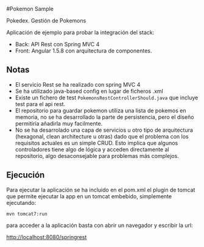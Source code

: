 #Pokemon Sample

Pokedex. Gestión de Pokemons

Aplicación de ejemplo para probar la integración del stack:
* Back: API Rest con Spring MVC 4
* Front: Angular 1.5.8 con arquitectura de componentes.


## Notas

* El servicio Rest se ha realizado con spring MVC 4
* Se ha utilizado java-based config en lugar de ficheros .xml
* Existe un fichero de test ```PokemonsRestControllerShould.java``` que incluye test para el api rest.
* El repositorio para guardar pokemon utiliza una lista de pokemos en memoria, no se ha desarrollado la parte
de persistencia, pero el diseño permitiría añadirla muy facilmente.
* No se ha desarrolado una capa de servicios u otro tipo de arquitectura (hexagonal, clean architecture u otras) dado
que el problema con los requisitos actuales es un simple CRUD. Esto implica que algunos controladores tiene algo de lógica
y acceden directamente al repositorio, algo desaconsejable para problemas más complejos.

## Ejecución

Para ejecutar la aplicación se ha incluido en el pom.xml el plugin de tomcat que permite ejecutar la app en un tomcat
embebido, simplemente ejecutando:

```
mvn tomcat7:run
```

para acceder a la aplicación basta con abrir un navegador y escribir la url:

[http://localhost:8080/springrest](http://localhost:8080/springrest)
